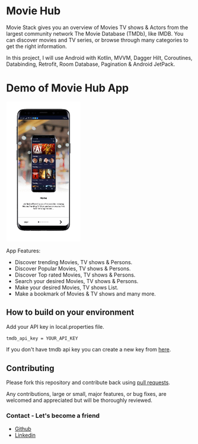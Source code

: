 # Movie Hub


Movie Stack gives you an overview of Movies TV shows & Actors from the largest community network The Movie Database (TMDb), like IMDB. You can discover movies and TV series, or browse through many categories to get the right information.

In this project, I will use Android with Kotlin, MVVM, Dagger Hilt, Coroutines, Databinding, Retrofit, Room Database, Pagination & Android JetPack.


# Demo of Movie Hub App 

  <img width="200px"   src="https://github.com/ShashankKasera/MovieHub/blob/master/midea/MovieHub.gif"></br>


App Features: 

* Discover trending Movies, TV shows & Persons.
* Discover Popular Movies, TV shows & Persons.
* Discover Top rated Movies, TV shows & Persons.
* Search your desired Movies, TV shows & Persons.
* Make your desired Movies, TV shows List.
* Make a bookmark of Movies & TV shows and many more.


## How to build on your environment
Add your API key in local.properties file.
```xml
tmdb_api_key = YOUR_API_KEY
```

  If you don't have tmdb api key you can create a new key from [here](https://developers.themoviedb.org/3/getting-started/introduction).


## Contributing

Please fork this repository and contribute back using
[pull requests](https://github.com/ShashankKasera/MovieHub/pulls).

Any contributions, large or small, major features, or bug fixes, are welcomed and appreciated
but will be thoroughly reviewed.

### Contact - Let's become a friend
- [Github](https://github.com/ShashankKasera)
- [Linkedin](https://www.linkedin.com/in/shashankkasera/)
